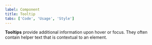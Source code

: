 ```yaml
---
label: Component
title: Tooltip
tabs: ['Code', 'Usage', 'Style']
---
```


<page-intro>**Tooltips** provide additional information upon hover or focus. They often contain helper text that is contextual to an element.</page-intro>

<component
    name="Tooltip"
    component="tooltip"
    variation="tooltip"
    codepen="pdeLom"
    hasReactVersion="true"
    hasAngularVersion="true"
    hasVueVersion="Tooltip&selectedStory=default%20%28Interactive%20tootlip%29"
    >
</component>
<component
    name="Icon Tooltip"
    component="tooltip"
    variation="tooltip--icon"
    codepen="yENPBq"
    hasReactVersion="true"
    hasVueVersion="Tooltip&selectedStory=default%20%28Tootlip%29"
    >
</component>
<component
    name="Definition Tooltip"
    component="tooltip"
    variation="tooltip--icon"
    codepen="ERjbYz"
    hasReactVersion="true"
    hasVueVersion="Tooltip&selectedStory=default%20%28Definition%20Tootlip%29"
    >
</component>

<component-docs component="tooltip"></component-docs>
